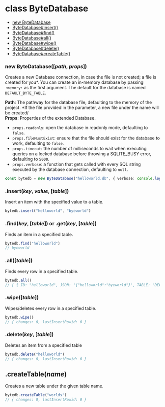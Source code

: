 # class ByteDatabase
- [new ByteDatabase](#new-bytedatabasepath-props)
- [ByteDatabase#insert()](#insertkey-value-table)
- [ByteDatabase#find()](#findkey-table)
- [ByteDatabase#all()](#alltable)
- [ByteDatabase#wipe()](#wipetable)
- [ByteDatabase#delete()](#deletekey-table)
- [ByteDatabase#createTable()](#createtablename)

### new ByteDatabase([*path*, *props*])
Creates a new Database connection, in case the file is not created; a file is created for you*.
You can create an in-memory database by passing `:memory:` as the first argument.
The default for the database is named `DEFAULT_BYTE_TABLE`.

<b>Path</b>: The pathway for the database file, defaulting to the memory of the project. \*If the file provided in the parameter, a new file under the name will be created/<br>
<b>Props</b>: Properties of the extended Database. <br>
- `props.readonly`: open the database in readonly mode, defaulting to `false`.
- `props.fileMustExist`: ensure that the file should exist for the database to work, defaulting to `false`.
- `props.timeout`: the number of milliseconds to wait when executing queries on a locked database before throwing a SQLITE_BUSY error, defaulting to `5000`.
- `props.verbose`: a function that gets called with every SQL string executed by the database connection, defaulting to `null`.
```ts
const bytedb = new ByteDatabase("helloworld.db", { verbose: console.log, timeout: 10000 })
```
### .insert(*key*, *value*, [*table*])
Insert an item with the specified value to a table.<br>
```ts
bytedb.insert("helloworld", "byeworld")
```

### .find(*key*, [*table*]) or .get(*key*, [*table*])
Finds an item in a specified table.<br>
```ts
bytedb.find("helloworld")
// byeworld
```

### .all([*table*])
Finds every row in a specified table.<br>
```ts
bytedb.all() 
// [ { ID: "helloworld", JSON: '{"helloworld":"byeworld"}', TABLE: "DEFAULT_BYTE_TABLE" } ]
```

### .wipe([*table*])
Wipes/deletes every row in a specified table.<br>
```ts
bytedb.wipe() 
// { changes: 0, lastInsertRowid: 0 }
```

### .delete(*key*, [*table*])
Deletes an item from a specified table
```ts
bytedb.delete("helloworld")
// { changes: 0, lastInsertRowid: 0 }
```

## .createTable(*name*)
Creates a new table under the given table name.
```ts
bytedb.createTable("worlds")
// { changes: 0, lastInsertRowid: 0 }
```
